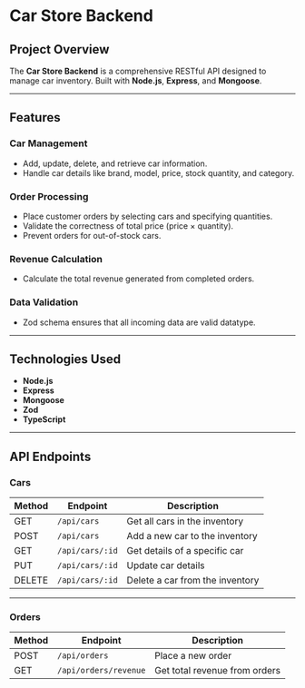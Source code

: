 # Car Store Backend

## Project Overview
The **Car Store Backend** is a comprehensive RESTful API designed to manage car inventory. Built with **Node.js**, **Express**, and **Mongoose**.

---

## Features

### Car Management
- Add, update, delete, and retrieve car information.
- Handle car details like brand, model, price, stock quantity, and category.

### Order Processing
- Place customer orders by selecting cars and specifying quantities.
- Validate the correctness of total price (price × quantity).
- Prevent orders for out-of-stock cars.

### Revenue Calculation
- Calculate the total revenue generated from completed orders.

### Data Validation
- Zod schema ensures that all incoming data are valid datatype.
---

## Technologies Used

- **Node.js**
- **Express**
- **Mongoose**
- **Zod**
- **TypeScript**

---

## API Endpoints

### Cars

| Method | Endpoint       | Description                          |
|--------|----------------|--------------------------------------|
| GET    | `/api/cars`    | Get all cars in the inventory   |
| POST   | `/api/cars`    | Add a new car to the inventory       |
| GET    | `/api/cars/:id`| Get details of a specific car   |
| PUT    | `/api/cars/:id`| Update car details                   |
| DELETE | `/api/cars/:id`| Delete a car from the inventory      |

---

### Orders

| Method | Endpoint              | Description                          |
|--------|------------------------|--------------------------------------|
| POST   | `/api/orders`          | Place a new order                    |
| GET    | `/api/orders/revenue`  | Get total revenue from orders   |

